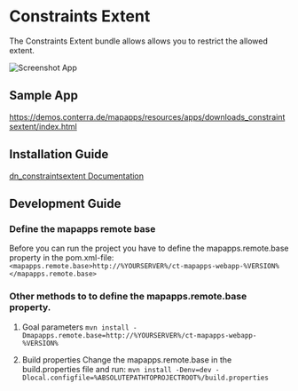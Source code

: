# Constraints Extent
The Constraints Extent bundle allows allows you to restrict the allowed extent.

![Screenshot App](https://github.com/conterra/mapapps-constraints-extent/blob/master/screenshot.JPG)

## Sample App
https://demos.conterra.de/mapapps/resources/apps/downloads_constraintsextent/index.html

## Installation Guide

[dn_constraintsextent Documentation](https://github.com/conterra/mapapps-constraints-extent/tree/master/src/main/js/bundles/dn_constraintsextent)

## Development Guide
### Define the mapapps remote base
Before you can run the project you have to define the mapapps.remote.base property in the pom.xml-file:
`<mapapps.remote.base>http://%YOURSERVER%/ct-mapapps-webapp-%VERSION%</mapapps.remote.base>`

### Other methods to to define the mapapps.remote.base property.
1. Goal parameters
`mvn install -Dmapapps.remote.base=http://%YOURSERVER%/ct-mapapps-webapp-%VERSION%`

2. Build properties
Change the mapapps.remote.base in the build.properties file and run:
`mvn install -Denv=dev -Dlocal.configfile=%ABSOLUTEPATHTOPROJECTROOT%/build.properties`
